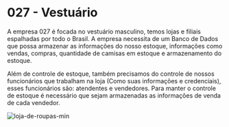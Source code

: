 #  027 - Vestuário 

A empresa 027 é focada no vestuário masculino, temos lojas e filiais espalhadas por todo o Brasil. A empresa necessita de um Banco de Dados que possa armazenar as informações do nosso estoque, informações como vendas, compras, quantidade de camisas em estoque e armazenamento do estoque.  

Além de controle de estoque, também precisamos do controle de nossos funcionários que trabalham na loja (Como suas informações e credenciais), esses funcionários são: atendentes e vendedores. Para manter o controle de estoque é necessário que sejam armazenadas as informações de venda de cada vendedor.


![loja-de-roupas-min](https://user-images.githubusercontent.com/50869403/78087459-8e20ed80-7397-11ea-8a5c-40194471337c.jpg)
